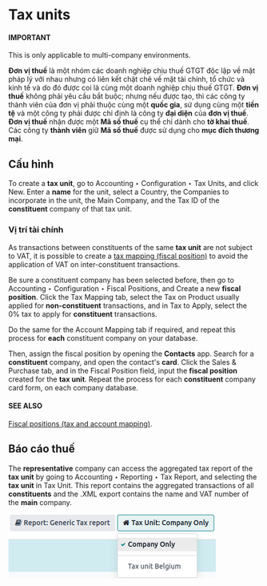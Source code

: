 # Tax units

#### IMPORTANT
This is only applicable to multi-company environments.

**Đơn vị thuế** là một nhóm các doanh nghiệp chịu thuế GTGT độc lập về mặt pháp lý với nhau nhưng có liên kết chặt chẽ về mặt tài chính, tổ chức và kinh tế và do đó được coi là cùng một doanh nghiệp chịu thuế GTGT. **Đơn vị thuế** không phải yêu cầu bắt buộc; nhưng nếu được tạo, thì các công ty thành viên của đơn vị phải thuộc cùng một **quốc gia**, sử dụng cùng một **tiền tệ** và một công ty phải được chỉ định là công ty **đại diện** của **đơn vị thuế**. **Đơn vị thuế** nhận được một **Mã số thuế** cụ thể chỉ dành cho **tờ khai thuế**. Các công ty **thành viên** giữ **Mã số thuế** được sử dụng cho **mục đích thương mại**.

## Cấu hình

To create a **tax unit**, go to Accounting ‣ Configuration ‣ Tax Units, and
click New. Enter a **name** for the unit, select a Country, the
Companies to incorporate in the unit, the Main Company, and the
Tax ID of the **constituent** company of that tax unit.

### Vị trí tài chính

As transactions between constituents of the same **tax unit** are not subject to VAT, it is possible
to create a [tax mapping (fiscal position)](../taxes/fiscal_positions.md) to avoid the
application of VAT on inter-constituent transactions.

Be sure a constituent company has been selected before, then go to Accounting ‣
Configuration ‣ Fiscal Positions, and Create a new **fiscal position**. Click the
Tax Mapping tab, select the Tax on Product usually applied for
**non-constituent** transactions, and in Tax to Apply, select the 0% tax to apply for
**constituent** transactions.

Do the same for the Account Mapping tab if required, and repeat this process for
**each** constituent company on your database.

Then, assign the fiscal position by opening the **Contacts** app. Search for a **constituent**
company, and open the contact's **card**. Click the Sales & Purchase tab, and in the
Fiscal Position field, input the **fiscal position** created for the **tax unit**.
Repeat the process for each **constituent** company card form, on each company database.

#### SEE ALSO
[Fiscal positions (tax and account mapping)](../taxes/fiscal_positions.md).

## Báo cáo thuế

The **representative** company can access the aggregated tax report of the **tax unit** by going to
Accounting ‣ Reporting ‣ Tax Report, and selecting the **tax unit** in
Tax Unit. This report contains the aggregated transactions of all **constituents** and
the .XML export contains the name and VAT number of the **main** company.

![tax unit tax report](../../../../_images/report.png)
